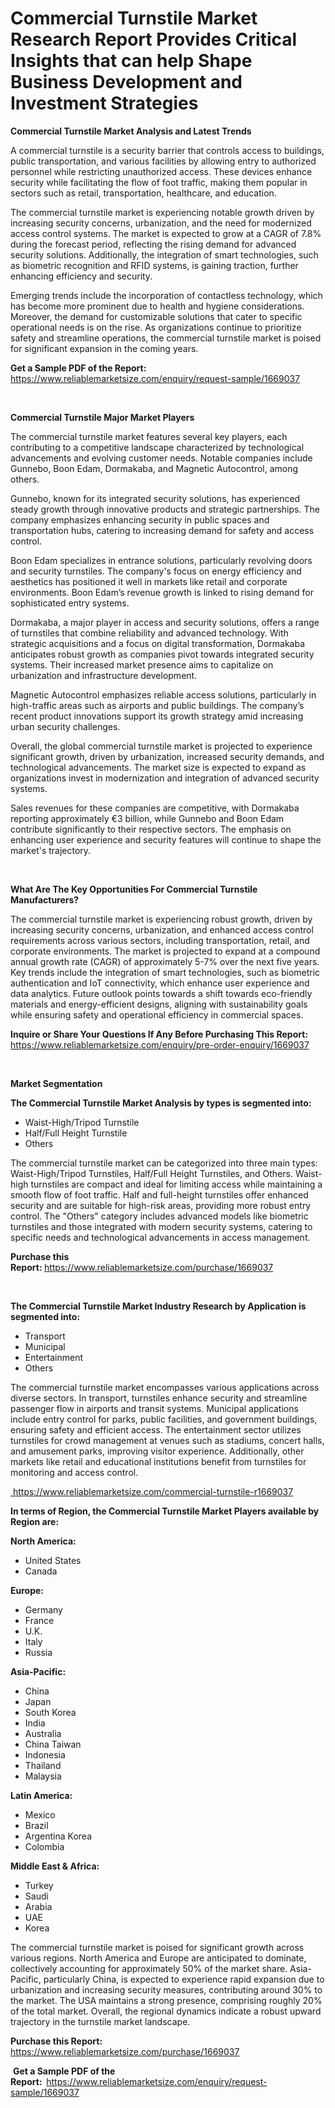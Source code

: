 <p><h1>Commercial Turnstile Market Research Report Provides Critical Insights that can help Shape Business Development and Investment Strategies</h1></p><p><strong>Commercial Turnstile Market Analysis and Latest Trends</strong></p>
<p><p>A commercial turnstile is a security barrier that controls access to buildings, public transportation, and various facilities by allowing entry to authorized personnel while restricting unauthorized access. These devices enhance security while facilitating the flow of foot traffic, making them popular in sectors such as retail, transportation, healthcare, and education.</p><p>The commercial turnstile market is experiencing notable growth driven by increasing security concerns, urbanization, and the need for modernized access control systems. The market is expected to grow at a CAGR of 7.8% during the forecast period, reflecting the rising demand for advanced security solutions. Additionally, the integration of smart technologies, such as biometric recognition and RFID systems, is gaining traction, further enhancing efficiency and security.</p><p>Emerging trends include the incorporation of contactless technology, which has become more prominent due to health and hygiene considerations. Moreover, the demand for customizable solutions that cater to specific operational needs is on the rise. As organizations continue to prioritize safety and streamline operations, the commercial turnstile market is poised for significant expansion in the coming years.</p></p>
<p><strong>Get a Sample PDF of the Report:&nbsp;</strong> <a href="https://www.reliablemarketsize.com/enquiry/request-sample/1669037?utm_campaign=2941&utm_medium=2&utm_source=Github&utm_content=ia&utm_term=12042025&utm_id=commercial-turnstile">https://www.reliablemarketsize.com/enquiry/request-sample/1669037</a></p>
<p>&nbsp;</p>
<p><strong>Commercial Turnstile Major Market Players</strong></p>
<p><p>The commercial turnstile market features several key players, each contributing to a competitive landscape characterized by technological advancements and evolving customer needs. Notable companies include Gunnebo, Boon Edam, Dormakaba, and Magnetic Autocontrol, among others.</p><p>Gunnebo, known for its integrated security solutions, has experienced steady growth through innovative products and strategic partnerships. The company emphasizes enhancing security in public spaces and transportation hubs, catering to increasing demand for safety and access control.</p><p>Boon Edam specializes in entrance solutions, particularly revolving doors and security turnstiles. The company's focus on energy efficiency and aesthetics has positioned it well in markets like retail and corporate environments. Boon Edam’s revenue growth is linked to rising demand for sophisticated entry systems.</p><p>Dormakaba, a major player in access and security solutions, offers a range of turnstiles that combine reliability and advanced technology. With strategic acquisitions and a focus on digital transformation, Dormakaba anticipates robust growth as companies pivot towards integrated security systems. Their increased market presence aims to capitalize on urbanization and infrastructure development.</p><p>Magnetic Autocontrol emphasizes reliable access solutions, particularly in high-traffic areas such as airports and public buildings. The company’s recent product innovations support its growth strategy amid increasing urban security challenges.</p><p>Overall, the global commercial turnstile market is projected to experience significant growth, driven by urbanization, increased security demands, and technological advancements. The market size is expected to expand as organizations invest in modernization and integration of advanced security systems.</p><p>Sales revenues for these companies are competitive, with Dormakaba reporting approximately €3 billion, while Gunnebo and Boon Edam contribute significantly to their respective sectors. The emphasis on enhancing user experience and security features will continue to shape the market's trajectory.</p></p>
<p>&nbsp;</p>
<p><strong>What Are The Key Opportunities For Commercial Turnstile Manufacturers?</strong></p>
<p><p>The commercial turnstile market is experiencing robust growth, driven by increasing security concerns, urbanization, and enhanced access control requirements across various sectors, including transportation, retail, and corporate environments. The market is projected to expand at a compound annual growth rate (CAGR) of approximately 5-7% over the next five years. Key trends include the integration of smart technologies, such as biometric authentication and IoT connectivity, which enhance user experience and data analytics. Future outlook points towards a shift towards eco-friendly materials and energy-efficient designs, aligning with sustainability goals while ensuring safety and operational efficiency in commercial spaces.</p></p>
<p><strong>Inquire or Share Your Questions If Any Before Purchasing This Report:</strong> <a href="https://www.reliablemarketsize.com/enquiry/pre-order-enquiry/1669037?utm_campaign=2941&utm_medium=2&utm_source=Github&utm_content=ia&utm_term=12042025&utm_id=commercial-turnstile">https://www.reliablemarketsize.com/enquiry/pre-order-enquiry/1669037</a></p>
<p>&nbsp;</p>
<p><strong>Market Segmentation</strong></p>
<p><strong>The Commercial Turnstile Market Analysis by types is segmented into:</strong></p>
<p><ul><li>Waist-High/Tripod Turnstile</li><li>Half/Full Height Turnstile</li><li>Others</li></ul></p>
<p><p>The commercial turnstile market can be categorized into three main types: Waist-High/Tripod Turnstiles, Half/Full Height Turnstiles, and Others. Waist-high turnstiles are compact and ideal for limiting access while maintaining a smooth flow of foot traffic. Half and full-height turnstiles offer enhanced security and are suitable for high-risk areas, providing more robust entry control. The "Others" category includes advanced models like biometric turnstiles and those integrated with modern security systems, catering to specific needs and technological advancements in access management.</p></p>
<p><strong>Purchase this Report:&nbsp;</strong><a href="https://www.reliablemarketsize.com/purchase/1669037?utm_campaign=2941&utm_medium=2&utm_source=Github&utm_content=ia&utm_term=12042025&utm_id=commercial-turnstile">https://www.reliablemarketsize.com/purchase/1669037</a></p>
<p>&nbsp;</p>
<p><strong>The Commercial Turnstile Market Industry Research by Application is segmented into:</strong></p>
<p><ul><li>Transport</li><li>Municipal</li><li>Entertainment</li><li>Others</li></ul></p>
<p><p>The commercial turnstile market encompasses various applications across diverse sectors. In transport, turnstiles enhance security and streamline passenger flow in airports and transit systems. Municipal applications include entry control for parks, public facilities, and government buildings, ensuring safety and efficient access. The entertainment sector utilizes turnstiles for crowd management at venues such as stadiums, concert halls, and amusement parks, improving visitor experience. Additionally, other markets like retail and educational institutions benefit from turnstiles for monitoring and access control.</p></p>
<p><a href="https://www.reliablemarketsize.com/commercial-turnstile-r1669037?utm_campaign=2941&utm_medium=2&utm_source=Github&utm_content=ia&utm_term=12042025&utm_id=commercial-turnstile">&nbsp;https://www.reliablemarketsize.com/commercial-turnstile-r1669037</a></p>
<p><strong>In terms of Region, the Commercial Turnstile Market Players available by Region are:</strong></p>
<p>
    <p> <strong> North America: </strong>
        <ul>
            <li>United States</li>
            <li>Canada</li>
        </ul>
        </p> 
    <p> <strong> Europe: </strong>
        <ul>
            <li>Germany</li>
            <li>France</li>
            <li>U.K.</li>
            <li>Italy</li>
            <li>Russia</li>
        </ul>
        </p> 
    <p> <strong> Asia-Pacific: </strong>
        <ul>
            <li>China</li>
            <li>Japan</li>
            <li>South Korea</li>
            <li>India</li>
            <li>Australia</li>
            <li>China Taiwan</li>
            <li>Indonesia</li>
            <li>Thailand</li>
            <li>Malaysia</li>
        </ul>
        </p> 
    <p> <strong> Latin America: </strong>
        <ul>
            <li>Mexico</li>
            <li>Brazil</li>
            <li>Argentina Korea</li>
            <li>Colombia</li>
        </ul>
        </p> 
    <p> <strong> Middle East & Africa: </strong>
        <ul>
            <li>Turkey</li>
            <li>Saudi</li>
            <li>Arabia</li>
            <li>UAE</li>
            <li>Korea</li>
        </ul>
    </p>
    </p>
<p><p>The commercial turnstile market is poised for significant growth across various regions. North America and Europe are anticipated to dominate, collectively accounting for approximately 50% of the market share. Asia-Pacific, particularly China, is expected to experience rapid expansion due to urbanization and increasing security measures, contributing around 30% to the market. The USA maintains a strong presence, comprising roughly 20% of the total market. Overall, the regional dynamics indicate a robust upward trajectory in the turnstile market landscape.</p></p>
<p><strong>Purchase this Report: </strong><a href="https://www.reliablemarketsize.com/purchase/1669037?utm_campaign=2941&utm_medium=2&utm_source=Github&utm_content=ia&utm_term=12042025&utm_id=commercial-turnstile">https://www.reliablemarketsize.com/purchase/1669037</a></p>
<p>&nbsp;<strong>Get a Sample PDF of the Report:&nbsp;&nbsp;</strong><a href="https://www.reliablemarketsize.com/enquiry/request-sample/1669037?utm_campaign=2941&utm_medium=2&utm_source=Github&utm_content=ia&utm_term=12042025&utm_id=commercial-turnstile">https://www.reliablemarketsize.com/enquiry/request-sample/1669037</a></p>
<p><strong></strong></p>
<p><p></p><p></p><p></p></p>